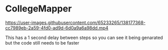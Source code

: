 # CollegeMapper
 


https://user-images.githubusercontent.com/65233265/138177368-cc7989eb-2a59-4fd0-ad9d-6d0a9a6a98dd.mp4

This has a 1 second delay between steps so you can see it being genarated but the code still needs to be faster
